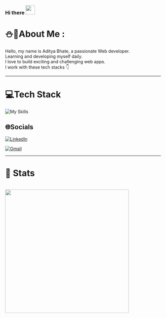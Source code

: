 ### Hi there <img src="https://raw.githubusercontent.com/MartinHeinz/MartinHeinz/master/wave.gif" width="30px">

# ⛄💫About Me :

Hello, my name is Aditya Bhate, a passionate Web developer.<br/>
Learning and developing myself daily.<br/>
I love to build exciting and challenging web apps.<br/>
I work with these tech stacks 👇

---
# 💻Tech Stack

![My Skills](https://skillicons.dev/icons?i=js,ts,py,react,nodejs,mongodb,mysql,postgresql,vscode,git,github)
</br>

## 🌐Socials

[![LinkedIn](https://img.shields.io/badge/LinkedIn-%230077B5.svg?logo=linkedin&logoColor=white)](https://www.linkedin.com/in/aditya-bhate-89ab7221b/)

[![Gmail](https://img.shields.io/badge/Gmail-D14836?style=for-the-badge&logo=gmail&logoColor=white)](mailto:adityabhate305@gmail.com)

---
# 🦾 Stats
</br>
<img src="https://github-readme-stats.vercel.app/api?username=AdityaBhate&show_icons=true&theme=highcontrast&hide_border=true" width="400">
